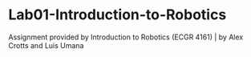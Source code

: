 # Lab01-Introduction-to-Robotics
Assignment provided by Introduction to Robotics (ECGR 4161) | by Alex Crotts and Luis Umana
